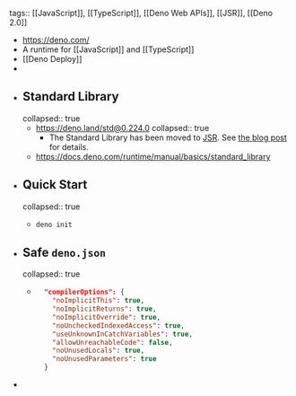 tags:: [[JavaScript]], [[TypeScript]], [[Deno Web APIs]], [[JSR]], [[Deno 2.0]]

- https://deno.com/
- A runtime for [[JavaScript]] and [[TypeScript]]
- [[Deno Deploy]]
-
- ## Standard Library
  collapsed:: true
	- https://deno.land/std@0.224.0
	  collapsed:: true
		- The Standard Library has been moved to [JSR](https://jsr.io/@std). See [the blog post](https://deno.com/blog/std-on-jsr) for details.
	- https://docs.deno.com/runtime/manual/basics/standard_library
- ## Quick Start
  collapsed:: true
	- ```bash
	  deno init
	  ```
- ## Safe `deno.json`
  collapsed:: true
	- ```deno.json
	    "compilerOptions": {
	      "noImplicitThis": true,
	      "noImplicitReturns": true,
	      "noImplicitOverride": true,
	      "noUncheckedIndexedAccess": true,
	      "useUnknownInCatchVariables": true,
	      "allowUnreachableCode": false,
	      "noUnusedLocals": true,
	      "noUnusedParameters": true
	    }
	  ```
-